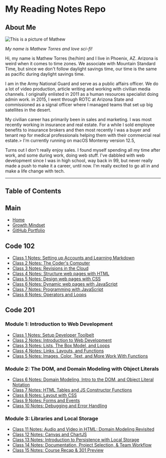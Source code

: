 # My Reading Notes Repo

## About Me

![This is a picture of Mathew](https://i.ibb.co/RYF2zv7/Mathew-Torres-web.jpg)

_My name is Mathew Torres and love sci-fi!_

Hi, my name is Mathew Torres (he/him) and I live in Phoenix, AZ.  Arizona is weird when it comes to time zones.  We associate with Mountain Standard Time, but since we don't follow daylight savings time, our time is the same as pacific during daylight savings time.

I am in the Army National Guard and serve as a public affairs officer. We do a lot of video production, article writing and working with civilian media channels. I originally enlisted in 2011 as a human resources specialist doing admin work. in 2015, I went through ROTC at Arizona State and commissioned as a signal officer where I managed teams that set up big satellites in the desert.

My civilian career has primarily been in sales and marketing.  I was most recently working in insurance and real estate. For a while I sold employee benefits to insurance brokers and then most recently I was a buyer and tenant rep for medical professionals helping them with their commercial real estate.> I'm currently running on macOS Monterey version 12.5,

Turns out I don't really enjoy sales.  I found myself spending all my time after work, and some during work, doing web stuff. I've dabbled with web development since I was in high school, way back in 99, but never really made a push to make it a career, until now.  I'm really excited to go all in and make a life change with tech.

***

## Table of Contents

## Main

- [Home](https://mtorres6739.github.io/reading-notes)
- [Growth Mindset](growthMindset)
- [GitHub Portfolio](https://github.com/mtorres6739)

## Code 102

- [Class 1 Notes: Setting up Accounts and Learning Markdown](class1)
- [Class 2 Notes: The Coder's Computer](class2)
- [Class 3 Notes: Revisions in the Cloud](class3)
- [Class 4 Notes: Structure web pages with HTML](class4)
- [Class 5 Notes: Design web pages with CSS](class5)
- [Class 6 Notes: Dynamic web pages with JavaScript](class6)
- [Class 7 Notes: Programming with JavaScript](class7)
- [Class 8 Notes: Operators and Loops](class8)

## Code 201

### Module 1: Introduction to Web Development

- [Class 1 Notes: Setup Developer Toolbelt](201class01)
- [Class 2 Notes: Introduction to Web Development](201class02)
- [Class 3 Notes: Lists, The Box Model, and Loops](201class03)
- [Class 4 Notes: Links, Layouts, and Functions](201class04)
- [Class 5 Notes: Images, Color, Text, and More Work With Functions](201class05)

### Module 2: The DOM, and Domain Modeling with Object Literals

- [Class 6 Notes: Domain Modeling, Intro to the DOM, and Object Literal Notation](201class06)
- [Class 7 Notes: HTML Tables and JS Constructor Functions](201class07)
- [Class 8 Notes: Layout with CSS](201class08)
- [Class 9 Notes: Forms and Events](201class09)
- [Class 10 Notes: Debugging and Error Handling](https://mtorres6739.github.io/reading-notes)

### Module 3: Libraries and Local Storage

- [Class 11 Notes: Audio and Video in HTML; Domain Modeling Revisited](https://mtorres6739.github.io/reading-notes)
- [Class 12 Notes: Canvas and ChartJS](https://mtorres6739.github.io/reading-notes)
- [Class 13 Notes: Introduction to Persistence with Local Storage](https://mtorres6739.github.io/reading-notes)
- [Class 14 Notes: Documentation, Project Selection, & Team Workflow](https://mtorres6739.github.io/reading-notes)
- [Class 15 Notes: Course Recap & 301 Preview](https://mtorres6739.github.io/reading-notes)
